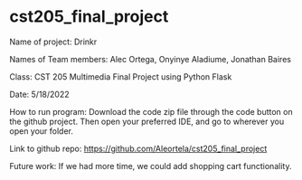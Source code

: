 # cst205_final_project
Name of project: Drinkr


Names of Team members: Alec Ortega, Onyinye Aladiume, Jonathan Baires

Class: CST 205 Multimedia Final Project using Python Flask

Date: 5/18/2022

How to run program: Download the code zip file through the code button on the github project. Then open your preferred IDE, and go to wherever you open your folder. 

Link to github repo: https://github.com/Aleortela/cst205_final_project

Future work: If we had more time, we could add shopping cart functionality. 
